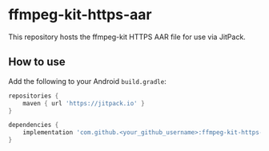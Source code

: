 # ffmpeg-kit-https-aar

This repository hosts the ffmpeg-kit HTTPS AAR file for use via JitPack.

## How to use

Add the following to your Android `build.gradle`:

```gradle
repositories {
    maven { url 'https://jitpack.io' }
}

dependencies {
    implementation 'com.github.<your_github_username>:ffmpeg-kit-https-aar:<tag>'
}
